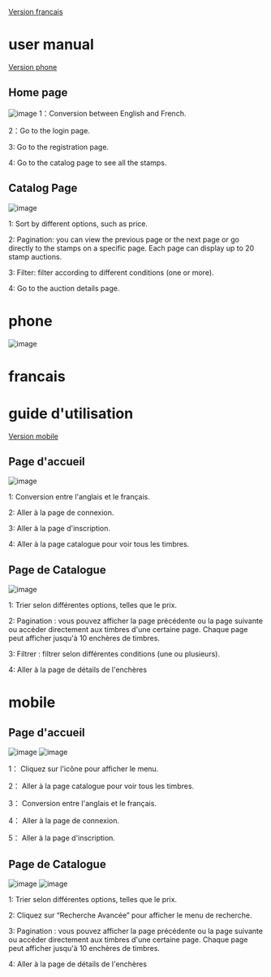 [Version francais](#francais)

# user manual
[Version phone](#phone)
## Home page
![image](https://github.com/herissonfei/timbre-firebase/assets/89328999/87bec703-6e68-44a5-adaa-e8017bde5386)
1：Conversion between English and French.

2：Go to the login page.

3: Go to the registration page.

4: Go to the catalog page to see all the stamps.

## Catalog Page
![image](https://github.com/herissonfei/timbre-firebase/assets/89328999/8b053b95-94f2-421b-bc98-140e125fb033)

1: Sort by different options, such as price.

2: Pagination: you can view the previous page or the next page or go directly to the stamps on a specific page. Each page can display up to 20 stamp auctions.

3: Filter: filter according to different conditions (one or more).

4: Go to the auction details page.
# phone
![image](https://github.com/herissonfei/timbre-firebase/assets/89328999/9d4e57c3-f16d-4607-ae25-68c2d03fdf11)


# francais

# guide d'utilisation
[Version mobile](#mobile)
## Page d'accueil
![image](https://github.com/herissonfei/timbre-firebase/assets/89328999/16460e56-41d3-4610-b51b-7539da233c74)

1: Conversion entre l'anglais et le français.

2: Aller à la page de connexion.

3: Aller à la page d'inscription.

4: Aller à la page catalogue pour voir tous les timbres.

## Page de Catalogue

![image](https://github.com/herissonfei/timbre-firebase/assets/89328999/cb037672-dde0-4ff1-a81c-09a625229f46)

1: Trier selon différentes options, telles que le prix.

2: Pagination : vous pouvez afficher la page précédente ou la page suivante ou accéder directement aux timbres d'une certaine page. Chaque page peut afficher jusqu'à 10 enchères de timbres.

3: Filtrer : filtrer selon différentes conditions (une ou plusieurs).

4: Aller à la page de détails de l'enchères


# mobile
## Page d'accueil
![image](https://github.com/herissonfei/timbre-firebase/assets/89328999/0d314db8-bd2a-4dfb-87b4-0f6bb8ae1371)
![image](https://github.com/herissonfei/timbre-firebase/assets/89328999/69ab60c7-b314-4d74-980a-ff9cd96cba48)

1： Cliquez sur l'icône pour afficher le menu.

2： Aller à la page catalogue pour voir tous les timbres.

3： Conversion entre l'anglais et le français.

4： Aller à la page de connexion.

5： Aller à la page d'inscription.

## Page de Catalogue
![image](https://github.com/herissonfei/timbre-firebase/assets/89328999/df281357-5f3e-44bf-816f-cafa5682714f)
![image](https://github.com/herissonfei/timbre-firebase/assets/89328999/7f6e5e06-1b91-4742-a45f-192201d37fbd)

1: Trier selon différentes options, telles que le prix.

2: Cliquez sur “Recherche Avancée” pour afficher le menu de recherche.

3: Pagination : vous pouvez afficher la page précédente ou la page suivante ou accéder directement aux timbres d'une certaine page. Chaque page peut afficher jusqu'à 10 enchères de timbres.

4: Aller à la page de détails de l'enchères
